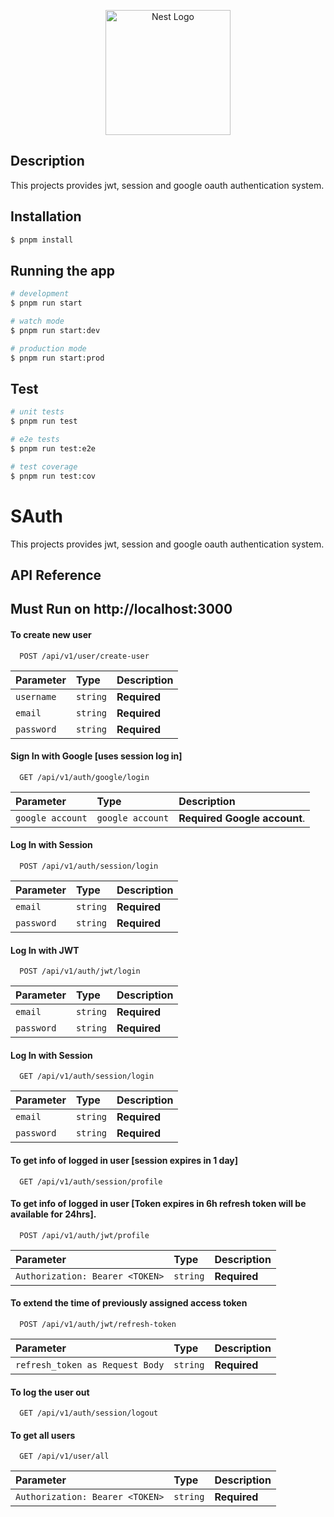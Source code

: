 <p align="center">
  <a href="http://nestjs.com/" target="blank"><img src="https://nestjs.com/img/logo-small.svg" width="200" alt="Nest Logo" /></a>
</p>


  <!--[![Backers on Open Collective](https://opencollective.com/nest/backers/badge.svg)](https://opencollective.com/nest#backer)
  [![Sponsors on Open Collective](https://opencollective.com/nest/sponsors/badge.svg)](https://opencollective.com/nest#sponsor)-->

## Description
This projects provides jwt, session and google oauth authentication system. 

## Installation

```bash
$ pnpm install
```

## Running the app

```bash
# development
$ pnpm run start

# watch mode
$ pnpm run start:dev

# production mode
$ pnpm run start:prod
```

## Test

```bash
# unit tests
$ pnpm run test

# e2e tests
$ pnpm run test:e2e

# test coverage
$ pnpm run test:cov
```

# SAuth

This projects provides jwt, session and google oauth authentication system. 


## API Reference
## Must Run on http://localhost:3000 
#### To create new user
```http
  POST /api/v1/user/create-user
```

| Parameter | Type     | Description                |
| :-------- | :------- | :------------------------- |
| `username` | `string` | **Required** |
|`email`| `string`  | **Required**|
|`password`| `string`| **Required**|

#### Sign In with Google [uses session log in]

```http
  GET /api/v1/auth/google/login
```

| Parameter | Type     | Description                       |
| :-------- | :------- | :-------------------------------- |
| `google account`      | `google account` | **Required Google account**.|

#### Log In with Session
```http
  POST /api/v1/auth/session/login
```
| Parameter | Type     | Description                |
| :-------- | :------- | :------------------------- |
| `email` | `string` | **Required** |
|`password`| `string`  | **Required**|

#### Log In with JWT
```http
  POST /api/v1/auth/jwt/login
```
| Parameter | Type     | Description                |
| :-------- | :------- | :------------------------- |
| `email` | `string` | **Required** |
|`password`| `string`  | **Required**|

#### Log In with Session
```http
  GET /api/v1/auth/session/login
```
| Parameter | Type     | Description                |
| :-------- | :------- | :------------------------- |
| `email` | `string` | **Required** |
|`password`| `string`  | **Required**|

#### To get info of logged in user [session expires in 1 day]
```http
  GET /api/v1/auth/session/profile
```
#### To get info of logged in user [Token expires in 6h refresh token will be available for 24hrs].

```http
  POST /api/v1/auth/jwt/profile
```
 Parameter | Type     | Description                |
| :-------- | :------- | :------------------------- |
| `Authorization: Bearer <TOKEN>` | `string` | **Required** |

#### To extend the time of previously assigned access token
```http
  POST /api/v1/auth/jwt/refresh-token
```
 Parameter | Type     | Description                |
| :-------- | :------- | :------------------------- |
| `refresh_token as Request Body` | `string` | **Required** |

#### To log the user out
```http
  GET /api/v1/auth/session/logout
```
#### To get all users
```http
  GET /api/v1/user/all
```
 Parameter | Type     | Description                |
| :-------- | :------- | :------------------------- |
| `Authorization: Bearer <TOKEN>` | `string` | **Required** |


